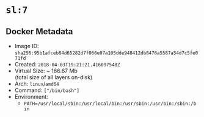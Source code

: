 # `sl:7`

## Docker Metadata

- Image ID: `sha256:95b1afceb84d65282d7f066e07a105dde948412db8476a5587a54d7c5fe071fd`
- Created: `2018-04-03T19:21:21.416097548Z`
- Virtual Size: ~ 166.67 Mb  
  (total size of all layers on-disk)
- Arch: `linux`/`amd64`
- Command: `["/bin/bash"]`
- Environment:
  - `PATH=/usr/local/sbin:/usr/local/bin:/usr/sbin:/usr/bin:/sbin:/bin`
